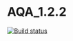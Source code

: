 # AQA_1.2.2
[![Build status](https://ci.appveyor.com/api/projects/status/dalou5edvv6828eo?svg=true)](https://ci.appveyor.com/project/Alexabelyatskaya/aqa-1-2-2)

